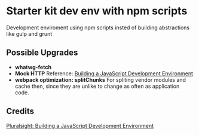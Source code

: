 # Starter kit dev env with npm scripts
Development enviroment using npm scripts insted of building abstractions like gulp and grunt

## Possible Upgrades

* **whatwg-fetch**
* **Mock HTTP**
	Reference: [Building a JavaScript Development Environment](https://app.pluralsight.com/library/courses/javascript-development-environment/table-of-contents)
* **webpack optimization: splitChunks**
	For spliting vendor modules and cache then, since they are unlike to change as often as application code.

## Credits

[Pluralsight: Building a JavaScript Development Environment](https://www.pluralsight.com/courses/javascript-development-environment)
